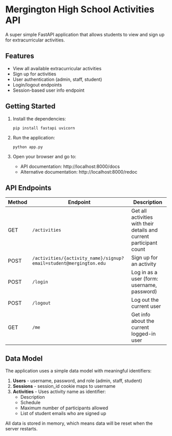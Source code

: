 # Mergington High School Activities API

A super simple FastAPI application that allows students to view and sign up for extracurricular activities.


## Features

- View all available extracurricular activities
- Sign up for activities
- User authentication (admin, staff, student)
- Login/logout endpoints
- Session-based user info endpoint

## Getting Started

1. Install the dependencies:

   ```
   pip install fastapi uvicorn
   ```

2. Run the application:

   ```
   python app.py
   ```

3. Open your browser and go to:
   - API documentation: http://localhost:8000/docs
   - Alternative documentation: http://localhost:8000/redoc


## API Endpoints

| Method | Endpoint                                                          | Description                                                         |
| ------ | ----------------------------------------------------------------- | ------------------------------------------------------------------- |
| GET    | `/activities`                                                     | Get all activities with their details and current participant count |
| POST   | `/activities/{activity_name}/signup?email=student@mergington.edu` | Sign up for an activity                                             |
| POST   | `/login`                                                          | Log in as a user (form: username, password)                         |
| POST   | `/logout`                                                         | Log out the current user                                            |
| GET    | `/me`                                                             | Get info about the current logged-in user                           |


## Data Model

The application uses a simple data model with meaningful identifiers:

1. **Users** - username, password, and role (admin, staff, student)
2. **Sessions** - session_id cookie maps to username
3. **Activities** - Uses activity name as identifier:
   - Description
   - Schedule
   - Maximum number of participants allowed
   - List of student emails who are signed up

All data is stored in memory, which means data will be reset when the server restarts.
